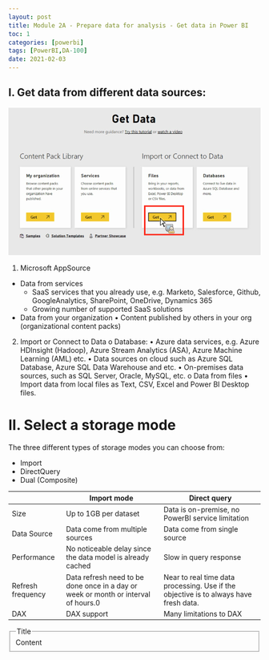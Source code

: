```yaml
---
layout: post
title: Module 2A - Prepare data for analysis - Get data in Power BI
toc: 1
categories: [powerbi]
tags: [PowerBI,DA-100]
date: 2021-02-03
---
```


## I. Get data from different data sources:

![](/images/powerbi/get-data.png)

1.	Microsoft AppSource
  -	Data from services
    - SaaS services that you already use, e.g. Marketo, Salesforce, Github, GoogleAnalytics, SharePoint, OneDrive, Dynamics 365
    -	Growing number of supported SaaS solutions
  -	Data from your organization
    •	Content published by others in your org (organizational content packs)
2. Import or Connect to Data
  o	Database:
    •	Azure data services, e.g. Azure HDInsight (Hadoop), Azure Stream Analytics (ASA), Azure Machine Learning (AML) etc.
    •	Data sources on cloud such as Azure SQL Database, Azure SQL Data Warehouse and etc.
    •	On-premises data sources, such as SQL Server, Oracle, MySQL, etc.
  o	Data from files
    •	Import data from local files as Text, CSV, Excel and Power BI Desktop files.
    
# II. Select a storage mode
The three different types of storage modes you can choose from:
- Import
- DirectQuery
- Dual (Composite)

<table>
  <thead>
    <tr>
      <th></th>
      <th>Import mode</th>
      <th>Direct query</th>
    </tr>
  </thead>
  <tr>
    <td>Size</td>
    <td>Up to 1GB per dataset </td>
    <td>Data is on-premise, no PowerBI service limitation</td>
  </tr>
  <tr>
    <td>Data Source</td>
    <td>Data come from multiple sources</td>
    <td>Data come from single source</td>
  </tr>
  <tr>
    <td>Performance</td>
    <td>No noticeable delay since the data model is already cached</td>
    <td>Slow in query response</td>
  </tr>
  <tr>
    <td>Refresh frequency</td>
    <td>Data refresh need to be done once in a day or week or month or interval of hours.0</td>
    <td>Near to real time data processing. Use if the objective is to always have fresh data.</td>
  </tr>
  <tr>
    <td>DAX</td>
    <td>DAX support</td>
    <td>Many limitations to DAX</td>
  </tr>
</table>

<fieldset class="field-set" markdown="1">
  <legend class="leg-title">Title</legend>
  Content
</fieldset>
